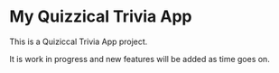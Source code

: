 # My Quizzical Trivia App

This is a Quiziccal Trivia App project.

It is work in progress and new features will be added as time goes on.